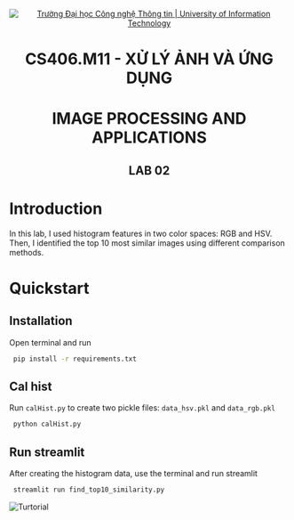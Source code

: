<!-- Banner -->
<p align="center">
  <a href="https://www.uit.edu.vn/" title="Trường Đại học Công nghệ Thông tin" style="border: none;">
    <img src="https://i.imgur.com/WmMnSRt.png" alt="Trường Đại học Công nghệ Thông tin | University of Information Technology">
  </a>
</p>

<!-- Title -->
<h1 align="center"><b>CS406.M11 - XỬ LÝ ẢNH VÀ ỨNG DỤNG</b></h1>
<h1 align="center"><b>IMAGE PROCESSING AND APPLICATIONS</b></h1>
<h2 align="center"><b>LAB 02</b></h2>

# Introduction
In this lab, I used histogram features in two color spaces: RGB and HSV. Then, I identified the top 10 most similar images using different comparison methods.
# Quickstart
## Installation
Open terminal and run
```bash
 pip install -r requirements.txt
```
## Cal hist
Run `calHist.py` to create two pickle files: `data_hsv.pkl` and `data_rgb.pkl`
```bash
 python calHist.py
```
## Run streamlit
After creating the histogram data, use the terminal and run streamlit
```bash
 streamlit run find_top10_similarity.py
```

<img src="https://raw.githubusercontent.com/snnasnguyen/CS406.P11/refs/heads/master/22520189_Lab_02/turtorial.gif" alt="Turtorial"></img>

